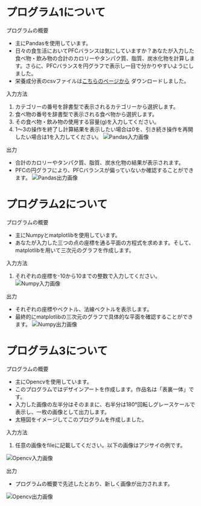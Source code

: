 # プログラム1について
プログラムの概要
* 主にPandasを使用しています。
* 日々の食生活においてPFCバランスは気にしていますか？あなたが入力した食べ物・飲み物の合計のカロリーやタンパク質、脂質、炭水化物を計算します。さらに、PFCバランスを円グラフで表示し一目で分かりやすいようにしました。
* 栄養成分表のcsvファイルは[こちらのページから](https://www.kaggle.com/datasets/niharika41298/nutrition-details-for-most-common-foods)
ダウンロードしました。

入力方法
1. カテゴリーの番号を辞書型で表示されるカテゴリーから選択します。
2. 食べ物の番号を辞書型で表示される食べ物から選択します。
3. その食べ物・飲み物の使用する容量(g)を入力してください。
4. 1〜3の操作を終了し計算結果を表示したい場合は0を、引き続き操作を再開したい場合は1を入力してください。
![Pandas入力画像](https://github.com/Hiro-ch/Prog2kakushin/assets/77562519/e48225a2-7688-43a3-8159-d6d1fbbe8f6d)

出力
* 合計のカロリーやタンパク質、脂質、炭水化物の結果が表示されます。
* PFCの円グラフにより、PFCバランスが偏っていないか確認することができます。
![Pandas出力画像](https://github.com/Hiro-ch/Prog2kakushin/assets/77562519/2c9413bd-d485-43e4-91a3-659e2c428861)


# プログラム2について
プログラムの概要
* 主にNumpyとmatplotlibを使用しています。
* あなたが入力した三つの点の座標を通る平面の方程式を求めます。そして、matplotlibを用いて三次元のグラフを作成します。

入力方法
1. それぞれの座標を-10から10までの整数で入力してください。
![Numpy入力画像](https://github.com/Hiro-ch/Prog2kakushin/assets/77562519/789e845e-60f7-444b-a68c-b2dfe9ec0a66)

出力
* それぞれの座標やベクトル、法線ベクトルを表示します。
* 最終的にmatplotlibの三次元のグラフで具体的な平面を確認することができます。
![Numpy出力画像](https://github.com/Hiro-ch/Prog2kakushin/assets/77562519/9778310e-9f2a-4f38-99b6-0f1094ad4088)


# プログラム3について
プログラムの概要
* 主にOpencvを使用しています。
* このプログラムではデザインアートを作成します。作品名は「表裏一体」です。
* 入力した画像の左半分はそのままに、右半分は180°回転しグレースケールで表示し、一枚の画像として出力します。
* 太極図をイメージしてこのプログラムを作成しました。

入力方法
1. 任意の画像をfileに記載してください。以下の画像はアジサイの例です。

![Opencv入力画像](https://github.com/Hiro-ch/Prog2kakushin/assets/77562519/d24ba359-1fb2-427b-bb92-d136f76e9b80)

出力
* プログラムの概要で先述したとおり、新しく画像が出力されます。

![Opencv出力画像](https://github.com/Hiro-ch/Prog2kakushin/assets/77562519/d62e89ce-4346-4e5f-b3b0-bfe515da3c41)
